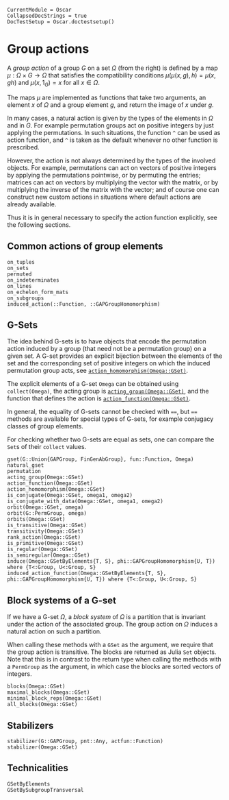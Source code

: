 ```@meta
CurrentModule = Oscar
CollapsedDocStrings = true
DocTestSetup = Oscar.doctestsetup()
```

# Group actions

A *group action* of a group $G$ on a set $\Omega$ (from the right) is defined by
a map $\mu:\Omega\times G\to \Omega$ that satisfies the compatibility conditions
$\mu(\mu(x,g),h) = \mu(x, gh)$ and $\mu(x, 1_G) = x$ for all $x\in\Omega$.

The maps $\mu$ are implemented as functions that take two arguments, an element
$x$ of $\Omega$ and a group element $g$, and return the image of $x$ under $g$.

In many cases, a natural action is given by the types of the elements in $\Omega$
and in $G$.
For example permutation groups act on positive integers by just applying
the permutations.
In such situations, the function `^` can be used as action function,
and `^` is taken as the default whenever no other function is prescribed.

However, the action is not always determined by the types of the involved
objects.
For example, permutations can act on vectors of positive integers by
applying the permutations pointwise, or by permuting the entries;
matrices can act on vectors by multiplying the vector with the matrix,
or by multiplying the inverse of the matrix with the vector;
and of course one can construct new custom actions in situations where
default actions are already available.

Thus it is in general necessary to specify the action function explicitly,
see the following sections.


## Common actions of group elements

```@docs
on_tuples
on_sets
permuted
on_indeterminates
on_lines
on_echelon_form_mats
on_subgroups
induced_action(::Function, ::GAPGroupHomomorphism)
```


## G-Sets

The idea behind G-sets is to have objects that encode the permutation action
induced by a group (that need not be a permutation group) on a given set.
A G-set provides an explicit bijection between the elements of the set and
the corresponding set of positive integers on which the induced permutation
group acts,
see [`action_homomorphism(Omega::GSet)`](@ref).

The explicit elements of a G-set `Omega` can be obtained using
`collect(Omega)`,
the acting group is [`acting_group(Omega::GSet)`](@ref),
and the function that defines the action is
[`action_function(Omega::GSet)`](@ref).

In general, the equality of G-sets cannot be checked with `==`,
but `==` methods are available for special types of G-sets,
for example conjugacy classes of group elements.

For checking whether two G-sets are equal as sets,
one can compare the `Set`s of their `collect` values.

```@docs
gset(G::Union{GAPGroup, FinGenAbGroup}, fun::Function, Omega)
natural_gset
permutation
acting_group(Omega::GSet)
action_function(Omega::GSet)
action_homomorphism(Omega::GSet)
is_conjugate(Omega::GSet, omega1, omega2)
is_conjugate_with_data(Omega::GSet, omega1, omega2)
orbit(Omega::GSet, omega)
orbit(G::PermGroup, omega)
orbits(Omega::GSet)
is_transitive(Omega::GSet)
transitivity(Omega::GSet)
rank_action(Omega::GSet)
is_primitive(Omega::GSet)
is_regular(Omega::GSet)
is_semiregular(Omega::GSet)
induce(Omega::GSetByElements{T, S}, phi::GAPGroupHomomorphism{U, T}) where {T<:Group, U<:Group, S}
induced_action_function(Omega::GSetByElements{T, S}, phi::GAPGroupHomomorphism{U, T}) where {T<:Group, U<:Group, S}
```

## Block systems of a G-set

If we have a G-set $\Omega$, a *block system* of $\Omega$ is a partition that is invariant under the action of the associated group.
The group action on $\Omega$ induces a natural action on such a partition.

When calling these methods with a `GSet` as the argument, we require that the group action is transitive.
The blocks are returned as Julia `Set` objects.
Note that this is in contrast to the return type when calling the methods with a `PermGroup` as the argument, in which case the blocks are sorted vectors of integers.

```@docs
blocks(Omega::GSet)
maximal_blocks(Omega::GSet)
minimal_block_reps(Omega::GSet)
all_blocks(Omega::GSet)
```


## Stabilizers

```@docs
stabilizer(G::GAPGroup, pnt::Any, actfun::Function)
stabilizer(Omega::GSet)
```

## Technicalities

```@docs
GSetByElements
GSetBySubgroupTransversal
```
